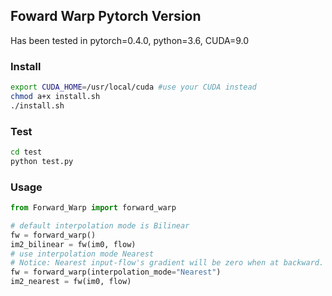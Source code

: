 ## Foward Warp Pytorch Version

Has been tested in pytorch=0.4.0, python=3.6, CUDA=9.0

### Install

```bash
export CUDA_HOME=/usr/local/cuda #use your CUDA instead
chmod a+x install.sh
./install.sh
```

### Test

```bash
cd test
python test.py
```

### Usage

```python
from Forward_Warp import forward_warp

# default interpolation mode is Bilinear
fw = forward_warp()
im2_bilinear = fw(im0, flow) 
# use interpolation mode Nearest
# Notice: Nearest input-flow's gradient will be zero when at backward.
fw = forward_warp(interpolation_mode="Nearest")  
im2_nearest = fw(im0, flow) 
```
